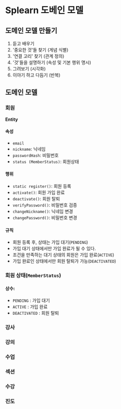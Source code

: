 # Splearn 도베인 모델

## 도메인 모델 만들기
1. 듣고 배우기
2. '중요한 것'들 찾기 (게념 식별)
3. '연결 고리' 찾기 (관계 정의)
4. '것'들을 설명하기 (속성 및 기본 행위 명시)
5. 그려보기 (시각화)
6. 이야기 하고 다듬기 (반복)

## 도메인 모델

### 회원
__Entity__
#### 속성
- `email`
- `nickname`: 닉네임
- `passwordHash`: 비밀번호
- `status (MemberStatus)`: 회원상태
#### 행위
- `static register()`: 회원 등록
- `activate()`: 회원 가입 완료
- `deactivate()`: 회원 탈퇴
- `verifyPassword()`: 비밀번호 검증
- `changeNickname()`: 닉네임 변경
- `changePassword()`: 비밀번호 변경
#### 규칙
- 회원 등록 후, 상태는 가입 대기(`PENDING`)
- 가입 대기 상태에서만 가입 완료가 될 수 있다. 
- 조건을 만족하는 대기 상태의 회원은 가입 완료(`ACTIVE`)
- 가입 완료인 상태에서만 회원 탈퇴가 가능(`DEACTIVATED`)

### 회원 상태(`MemberStatus`)
#### 상수:
- `PENDING` : 가입 대기
- `ACTIVE` : 가입 완료
- `DEACTIVATED` : 회원 탈퇴
### 강사

### 강의

### 수업

### 섹션

### 수강

### 진도